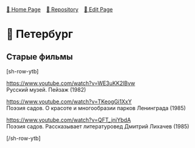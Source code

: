 
<style>
	@import url("/utils/css/bootstrap-grid.css");
	@import url("/utils/css/iframe-youtube.css");
</style>
<script src="/shortcutsjs/shortcuts-v4.js" defer></script>


[🚀 Home Page](https://andrewalevin.github.io/) &ensp;  [🏰 Repository](https://github.com/andrewalevin/andrewalevin.github.io) &ensp;  [🔨 Edit Page](https://github.com/andrewalevin/andrewalevin.github.io/edit/main/spb.md)




# 🌊 Петербург


## Старые фильмы

[sh-row-ytb]


https://www.youtube.com/watch?v=WE3uKK2lBvw  
Русский музей. Пейзаж (1982)


https://www.youtube.com/watch?v=TKeogGi1XxY  
Поэзия садов. О красоте и многообразии парков Ленинграда (1985)


https://www.youtube.com/watch?v=QFT_jniYbdA  
Поэзия садов. Рассказывает литературовед Дмитрий Лихачев (1985)


[/sh-row-ytb]





